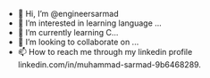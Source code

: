 - 👋 Hi, I’m @engineersarmad
- 👀 I’m interested in  learning language ...
- 🌱 I’m currently learning C...
- 💞️ I’m looking to collaborate on ...
- 📫 How to reach me through my linkedin profile linkedin.com/in/muhammad-sarmad-9b6468289.

<!---
engineersarmad/engineersarmad is a ✨ special ✨ repository because its `README.md` (this file) appears on your GitHub profile.
You can click the Preview link to take a look at your changes.
--->
